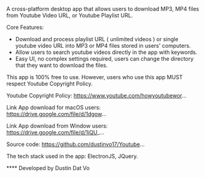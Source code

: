 A cross-platform desktop app that allows users to download MP3, MP4 files from Youtube Video URL, or Youtube Playlist URL.

Core Features:
- Download and process playlist URL ( unlimited videos ) or single youtube video URL into MP3 or MP4 files stored in users' computers.
- Allow users to search youtube videos directly in the app with keywords.
- Easy UI, no complex settings required, users can change the directory that they want to download the files.

This app is 100% free to use. However, users who use this app MUST respect Youtube Copyright Policy. 

Youtube Copyright Policy:
https://www.youtube.com/howyoutubewor...

Link App download for macOS users:
https://drive.google.com/file/d/1dgow...

Link App download from Window users:
https://drive.google.com/file/d/1iQU_...

Source code: 
https://github.com/dustinvo17/Youtube...

The tech stack used in the app: ElectronJS, JQuery.

****  Developed by Dustin Dat Vo
